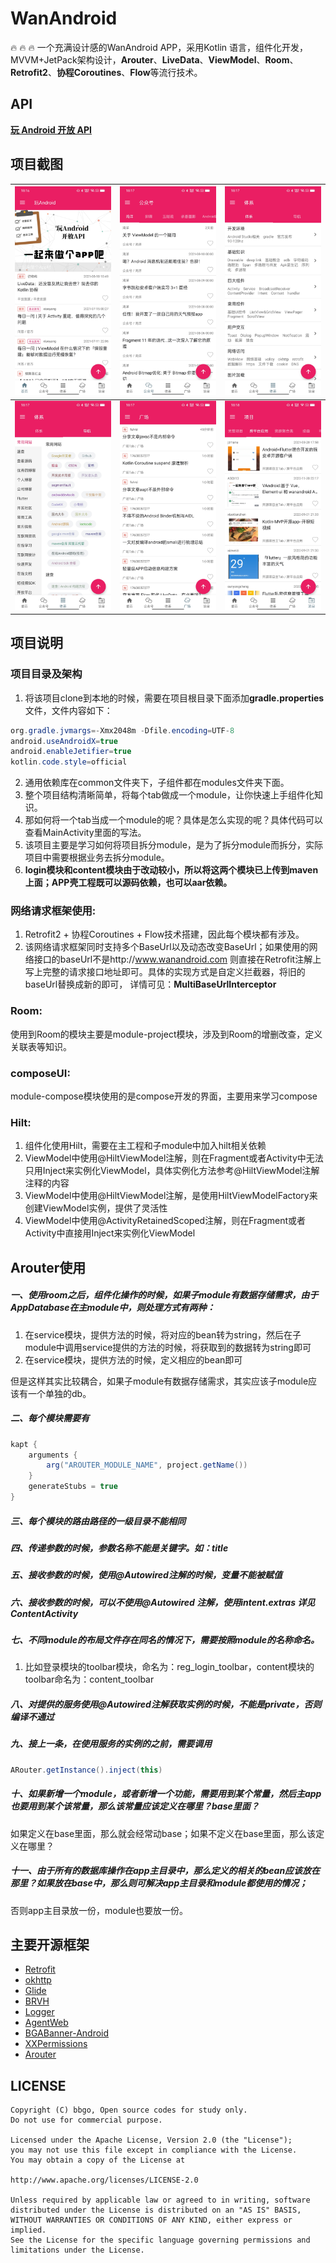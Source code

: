 # WanAndroid
🔥 🔥 🔥 一个充满设计感的WanAndroid APP，采用Kotlin 语言，组件化开发，MVVM+JetPack架构设计，**Arouter**、**LiveData**、**ViewModel**、**Room**、**Retrofit2**、**协程Coroutines**、**Flow**等流行技术。

## API
[**玩 Android 开放 API**](http://www.wanandroid.com/blog/show/2)

## 项目截图

| ![](screenshot/page_1.jpg) | ![](screenshot/page_2.jpg) | ![](screenshot/page_3.jpg) |
| --- | --- | --- |
| ![](screenshot/page_4.jpg) | ![](screenshot/page_5.jpg) | ![](screenshot/page_6.jpg) |


## 项目说明

### 项目目录及架构
1. 将该项目clone到本地的时候，需要在项目根目录下面添加**gradle.properties**文件，文件内容如下：
```java
org.gradle.jvmargs=-Xmx2048m -Dfile.encoding=UTF-8   
android.useAndroidX=true   
android.enableJetifier=true   
kotlin.code.style=official
```
2. 通用依赖库在common文件夹下，子组件都在modules文件夹下面。
3. 整个项目结构清晰简单，将每个tab做成一个module，让你快速上手组件化知识。
4. 那如何将一个tab当成一个module的呢？具体是怎么实现的呢？具体代码可以查看MainActivity里面的写法。
5. 该项目主要是学习如何将项目拆分module，是为了拆分module而拆分，实际项目中需要根据业务去拆分module。
5. **login模块和content模块由于改动较小，所以将这两个模块已上传到maven上面；APP壳工程既可以源码依赖，也可以aar依赖。**

### 网络请求框架使用:
1. Retrofit2 + 协程Coroutines + Flow技术搭建，因此每个模块都有涉及。
2. 该网络请求框架同时支持多个BaseUrl以及动态改变BaseUrl；如果使用的网络接口的baseUrl不是http://www.wanandroid.com 则直接在Retrofit注解上写上完整的请求接口地址即可。具体的实现方式是自定义拦截器，将旧的baseUrl替换成新的即可，
详情可见：**MultiBaseUrlInterceptor**

### Room:
使用到Room的模块主要是module-project模块，涉及到Room的增删改查，定义关联表等知识。

### composeUI:
module-compose模块使用的是compose开发的界面，主要用来学习compose

### Hilt:
1. 组件化使用Hilt，需要在主工程和子module中加入hilt相关依赖
2. ViewModel中使用@HiltViewModel注解，则在Fragment或者Activity中无法只用Inject来实例化ViewModel，具体实例化方法参考@HiltViewModel注解注释的内容
3. ViewModel中使用@HiltViewModel注解，是使用HiltViewModelFactory来创建ViewModel实例，提供了灵活性
4. ViewModel中使用@ActivityRetainedScoped注解，则在Fragment或者Activity中直接用Inject来实例化ViewModel



## Arouter使用

##### 一、使用room之后，组件化操作的时候，如果子module有数据存储需求，由于AppDatabase在主module中，则处理方式有两种：
1. 在service模块，提供方法的时候，将对应的bean转为string，然后在子module中调用service提供的方法的时候，将获取到的数据转为string即可
2. 在service模块，提供方法的时候，定义相应的bean即可

但是这样其实比较耦合，如果子module有数据存储需求，其实应该子module应该有一个单独的db。

##### 二、每个模块需要有
```java
kapt {
    arguments {
        arg("AROUTER_MODULE_NAME", project.getName())
    }
    generateStubs = true
}
```

##### 三、每个模块的路由路径的一级目录不能相同

##### 四、传递参数的时候，参数名称不能是关键字。如：title

##### 五、接收参数的时候，使用@Autowired注解的时候，变量不能被赋值

##### 六、接收参数的时候，可以不使用@Autowired 注解，使用intent.extras 详见ContentActivity

##### 七、不同module的布局文件存在同名的情况下，需要按照module的名称命名。
1. 比如登录模块的toolbar模块，命名为：reg_login_toolbar，content模块的toolbar命名为：content_toolbar

##### 八、对提供的服务使用@Autowired注解获取实例的时候，不能是private，否则编译不通过

##### 九、接上一条，在使用服务的实例的之前，需要调用
```java
ARouter.getInstance().inject(this)
```

##### 十、如果新增一个module，或者新增一个功能，需要用到某个常量，然后主app也要用到某个该常量，那么该常量应该定义在哪里？base里面？
如果定义在base里面，那么就会经常动base；如果不定义在base里面，那么该定义在哪里？

##### 十一、由于所有的数据库操作在app主目录中，那么定义的相关的bean应该放在那里？如果放在base中，那么则可解决app主目录和module都使用的情况；
否则app主目录放一份，module也要放一份。

## 主要开源框架


 - [Retrofit](https://github.com/square/retrofit)
 - [okhttp](https://github.com/square/okhttp)
 - [Glide](https://github.com/bumptech/glide)
 - [BRVH](https://github.com/CymChad/BaseRecyclerViewAdapterHelper)
 - [Logger](https://github.com/orhanobut/logger)
 - [AgentWeb](https://github.com/Justson/AgentWeb)
 - [BGABanner-Android](https://github.com/bingoogolapple/BGABanner-Android)
 - [XXPermissions](https://github.com/getActivity/XXPermissions)
 - [Arouter](https://github.com/alibaba/ARouter)




## LICENSE

```
Copyright (C) bbgo, Open source codes for study only.
Do not use for commercial purpose.

Licensed under the Apache License, Version 2.0 (the "License");
you may not use this file except in compliance with the License.
You may obtain a copy of the License at

http://www.apache.org/licenses/LICENSE-2.0

Unless required by applicable law or agreed to in writing, software
distributed under the License is distributed on an "AS IS" BASIS,
WITHOUT WARRANTIES OR CONDITIONS OF ANY KIND, either express or implied.
See the License for the specific language governing permissions and
limitations under the License.
```